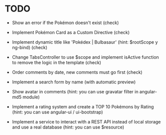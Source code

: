 # TODO

* Show an error if the Pokémon doesn't exist (check)

* Implement Pokémon Card as a Custom Directive (check)

* Implement dynamic title like 'Pokédex | Bulbasaur' (hint: $rootScope y ng-bind) (check)

* Change TabsController to use $scope and implement isActive function to remove the logic in the template (check)

* Order comments by date, new comments must go first (check)

* Implement a search form by name (with automatic preview)

* Show avatar in comments (hint: you can use gravatar filter in angular-md5 module)

* Implement a rating system and create a TOP 10 Pokémons by Rating (hint: you can use angular-ui / ui-bootstrap)

* Implement a service to interact with a REST API instead of local storage and use a real database (hint: you can use $resource)
